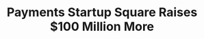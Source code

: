 ---
categories: all_articles
provider_display: techcrunch.com
provider_name: techcrunch.com
favicon_url: http://s0.wp.com/wp-content/themes/vip/techcrunch-2013/assets/images/favicon.ico?m=1381204869g
title: Payments Startup Square Raises $100 Million More
published: 2014-09-13
source: http://techcrunch.com/2014/09/12/payments-startup-square-raises-100-million-more/
thumbnail: https://i1.wp.com/tctechcrunch2011.files.wordpress.com/2014/09/screen-shot-2014-09-12-at-1-13-56-pm.png?fit=440%2C330
---
